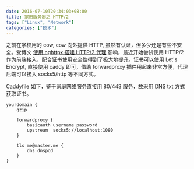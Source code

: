 ```yaml
---
date: 2016-07-10T20:34:03+08:00
title: 家用服务器之 HTTP/2
tags: ["Linux", "Network"]
categories: ["技术"]
---
```


之前在学校用的 cow, cow 向外提供 HTTP, 虽然有认证，但多少还是有些不安全。受博文 [使用 nghttpx 搭建 HTTP/2 代理](https://wzyboy.im/post/1052.html) 影响，最近开始尝试使用 HTTP/2 作为前端接入，配合证书使用安全性得到了极大地提升。证书可以使用 Let's Encrypt, 直接使用 caddy 即可，借助 forwardproxy 插件用起来非常方便，代理后端可以接入 socks5/http 等不同方式。

Caddyfile 如下，鉴于家庭网络服务直接用 80/443 服务，故采用 DNS txt 方式获取证书。

```
yourdomain {
    gzip

    forwardproxy {
        basicauth username password
        upstream  socks5://localhost:1080
    }

    tls me@master.me {
        dns dnspod
    }
}
```
